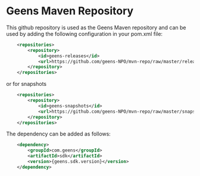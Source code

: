 # Geens Maven Repository

This github repository is used as the Geens Maven repository and can be used by adding the following configuration in your pom.xml file:
```xml
    <repositories>
        <repository>
            <id>geens-releases</id>
            <url>https://github.com/geens-NPO/mvn-repo/raw/master/releases</url>
        </repository>
    </repositories>
```
or for snapshots
```xml
    <repositories>
        <repository>
            <id>geens-snapshots</id>
            <url>https://github.com/geens-NPO/mvn-repo/raw/master/snapshots</url>
        </repository>
    </repositories>
```

The dependency can be added as follows:
```xml
    <dependency>
        <groupId>com.geens</groupId>
        <artifactId>sdk</artifactId>
        <version>{geens.sdk.version}</version>
    </dependency>
```
